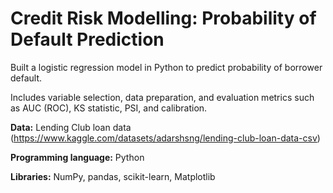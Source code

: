 # Credit Risk Modelling: Probability of Default Prediction

Built a logistic regression model in Python to predict probability of borrower default.

Includes variable selection, data preparation, and evaluation metrics such as AUC (ROC), KS statistic, PSI, and calibration.

**Data:** Lending Club loan data (https://www.kaggle.com/datasets/adarshsng/lending-club-loan-data-csv)

**Programming language:** Python

**Libraries:** NumPy, pandas, scikit-learn, Matplotlib
